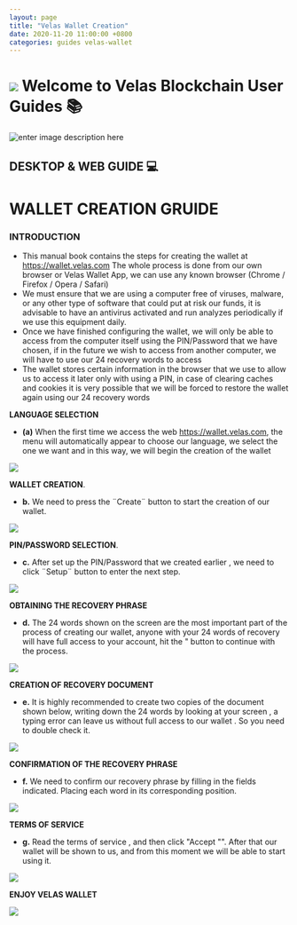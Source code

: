 ```yaml
---
layout: page
title: "Velas Wallet Creation"
date: 2020-11-20 11:00:00 +0800
categories: guides velas-wallet
---
```



# ![](https://github.com/dexempower/https-dexempower.github.io-velas/blob/main/assets/logos/Logo1xxxhdpi.png?raw=true)  Welcome to Velas Blockchain User Guides :books:

![enter image description here](https://github.com/dexempower/https-dexempower.github.io-velas/blob/main/assets/logos/Logo%20Lettersxxxhdpi.png?raw=true)

## DESKTOP & WEB GUIDE :computer:

# WALLET CREATION GRUIDE

### INTRODUCTION

-  This manual book contains the steps for creating the wallet at
https://wallet.velas.com
The whole process is done from our own browser or Velas Wallet App, we
can use any known browser (Chrome / Firefox / Opera / Safari)
-  We must ensure that we are using a computer free of viruses, malware, or
any other type of software that could put at risk our funds, it is advisable to
have an antivirus activated and run analyzes periodically if we use this
equipment daily.
-  Once we have finished configuring the wallet, we will only be able to access
from the computer itself using the PIN/Password that we have chosen, if in the
future we wish to access from another computer, we will have to use our 24
recovery words to access
-  The wallet stores certain information in the browser that we use to allow us
to access it later only with using a PIN, in case of clearing caches and cookies
it is very possible that we will be forced to restore the wallet again using our
24 recovery words


  
**LANGUAGE SELECTION**
 - **(a)** When the first time we access the web https://wallet.velas.com, the menu
will automatically appear to choose our language, we select the one we want
and in this way, we will begin the creation of the wallet
 
![](https://github.com/dexempower/dexempower.github.io-velas/blob/main/assets/creation/Language.png?raw=true)

    
**WALLET CREATION**.
    
 - **b.** We need to press the ¨Create¨ button to start the creation of our wallet.

![](https://github.com/dexempower/dexempower.github.io-velas/blob/main/assets/creation/Create.png?raw=true)

**PIN/PASSWORD SELECTION**.

 - **c.** After set up the PIN/Password that we created earlier , we need to click
¨Setup¨ button to enter the next step.

![](https://github.com/dexempower/dexempower.github.io-velas/blob/main/assets/creation/PinSetup.png?raw=true)

**OBTAINING THE RECOVERY PHRASE**

-  **d.** The 24 words shown on the screen are the most important part of the
process of creating our wallet, anyone with your 24 words of recovery will
have full access to your account, hit the " button to continue with the
process.

![](https://github.com/dexempower/dexempower.github.io-velas/blob/main/assets/creation/24seed.png?raw=true)

**CREATION OF RECOVERY DOCUMENT**

 - **e.** It is highly recommended to create two copies of the document shown
below, writing down the 24 words by looking at your screen , a typing error can
leave us without full access to our wallet . So you need to double check it.

![](https://github.com/dexempower/dexempower.github.io-velas/blob/main/assets/creation/Recovery.png?raw=true)


**CONFIRMATION OF THE RECOVERY PHRASE**

 - **f.** We need to confirm our recovery phrase by filling in the fields indicated.
Placing each word in its corresponding position.

![](https://github.com/dexempower/dexempower.github.io-velas/blob/main/assets/creation/SeedConfirmation.png?raw=true)

**TERMS OF SERVICE**

 - **g.** Read the terms of service , and then click "Accept "". After that our wallet
will be shown to us, and from this moment we will be able to start using it.
 
![](https://github.com/dexempower/dexempower.github.io-velas/blob/main/assets/creation/Terms.png?raw=true)

**ENJOY VELAS WALLET**

![](https://github.com/dexempower/dexempower.github.io-velas/blob/main/assets/creation/WalletKeys.png?raw=true)



